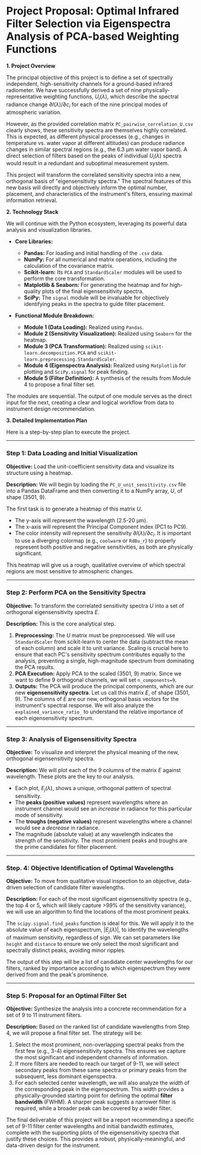 # Project Proposal: Optimal Infrared Filter Selection via Eigenspectra Analysis of PCA-based Weighting Functions

**1. Project Overview**

The principal objective of this project is to define a set of spectrally independent, high-sensitivity channels for a ground-based infrared radiometer. We have successfully derived a set of nine physically-representative weighting functions, $U_i(\lambda)$, which describe the spectral radiance change $\partial I(\lambda) / \partial c_i$ for each of the nine principal modes of atmospheric variation.

However, as the provided correlation matrix `PC_pairwise_correlation_U.csv` clearly shows, these sensitivity spectra are themselves highly correlated. This is expected, as different physical processes (e.g., changes in temperature vs. water vapor at different altitudes) can produce radiance changes in similar spectral regions (e.g., the 6.3 µm water vapor band). A direct selection of filters based on the peaks of individual $U_i(\lambda)$ spectra would result in a redundant and suboptimal measurement system.

This project will transform the correlated sensitivity spectra into a new, orthogonal basis of "eigensensitivity spectra." The spectral features of this new basis will directly and objectively inform the optimal number, placement, and characteristics of the instrument's filters, ensuring maximal information retrieval.

**2. Technology Stack**

We will continue with the Python ecosystem, leveraging its powerful data analysis and visualization libraries.

*   **Core Libraries:**
    *   **Pandas:** For loading and initial handling of the `.csv` data.
    *   **NumPy:** For all numerical and matrix operations, including the calculation of the covariance matrix.
    *   **Scikit-learn:** Its `PCA` and `StandardScaler` modules will be used to perform the core transformation.
    *   **Matplotlib & Seaborn:** For generating the heatmap and for high-quality plots of the final eigensensitivity spectra.
    *   **SciPy:** The `signal` module will be invaluable for objectively identifying peaks in the spectra to guide filter placement.

*   **Functional Module Breakdown:**
    *   **Module 1 (Data Loading):** Realized using `Pandas`.
    *   **Module 2 (Sensitivity Visualization):** Realized using `Seaborn` for the heatmap.
    *   **Module 3 (PCA Transformation):** Realized using `scikit-learn.decomposition.PCA` and `scikit-learn.preprocessing.StandardScaler`.
    *   **Module 4 (Eigenspectra Analysis):** Realized using `Matplotlib` for plotting and `SciPy.signal` for peak finding.
    *   **Module 5 (Filter Definition):** A synthesis of the results from Module 4 to propose a final filter set.

The modules are sequential. The output of one module serves as the direct input for the next, creating a clear and logical workflow from data to instrument design recommendation.

**3. Detailed Implementation Plan**

Here is a step-by-step plan to execute the project.

---

### **Step 1: Data Loading and Initial Visualization**

**Objective:** Load the unit-coefficient sensitivity data and visualize its structure using a heatmap.

**Description:** We will begin by loading the `PC_U_unit_sensitivity.csv` file into a Pandas DataFrame and then converting it to a NumPy array, $U$, of shape (3501, 9).

The first task is to generate a heatmap of this matrix $U$.
*   The y-axis will represent the wavelength (2.5-20 µm).
*   The x-axis will represent the Principal Component index (PC1 to PC9).
*   The color intensity will represent the sensitivity $\partial I(\lambda) / \partial c_i$. It is important to use a diverging colormap (e.g., `coolwarm` or `RdBu_r`) to properly represent both positive and negative sensitivities, as both are physically significant.

This heatmap will give us a rough, qualitative overview of which spectral regions are most sensitive to atmospheric changes.

---

### **Step 2: Perform PCA on the Sensitivity Spectra**

**Objective:** To transform the correlated sensitivity spectra $U$ into a set of orthogonal eigensensitivity spectra $E$.

**Description:** This is the core analytical step.
1.  **Preprocessing:** The $U$ matrix must be preprocessed. We will use `StandardScaler` from scikit-learn to center the data (subtract the mean of each column) and scale it to unit variance. Scaling is crucial here to ensure that each PC's sensitivity spectrum contributes equally to the analysis, preventing a single, high-magnitude spectrum from dominating the PCA results.
2.  **PCA Execution:** Apply PCA to the scaled (3501, 9) matrix. Since we want to define 9 orthogonal channels, we will set `n_components=9`.
3.  **Outputs:** The PCA will produce the principal components, which are our new **eigensensitivity spectra**. Let us call this matrix $E$, of shape (3501, 9). The columns of $E$ are our new, orthogonal basis vectors for the instrument's spectral response. We will also analyze the `explained_variance_ratio_` to understand the relative importance of each eigensensitivity spectrum.

---

### **Step 3: Analysis of Eigensensitivity Spectra**

**Objective:** To visualize and interpret the physical meaning of the new, orthogonal eigensensitivity spectra.

**Description:** We will plot each of the 9 columns of the matrix $E$ against wavelength. These plots are the key to our analysis.

*   Each plot, $E_j(\lambda)$, shows a unique, orthogonal pattern of spectral sensitivity.
*   The **peaks (positive values)** represent wavelengths where an instrument channel would see an *increase* in radiance for this particular mode of sensitivity.
*   The **troughs (negative values)** represent wavelengths where a channel would see a *decrease* in radiance.
*   The magnitude (absolute value) at any wavelength indicates the strength of the sensitivity. The most prominent peaks and troughs are the prime candidates for filter placement.

---

### **Step. 4: Objective Identification of Optimal Wavelengths**

**Objective:** To move from qualitative visual inspection to an objective, data-driven selection of candidate filter wavelengths.

**Description:** For each of the most significant eigensensitivity spectra (e.g., the top 4 or 5, which will likely capture >99% of the sensitivity variance), we will use an algorithm to find the locations of the most prominent peaks.

The `scipy.signal.find_peaks` function is ideal for this. We will apply it to the absolute value of each eigenspectrum, $|E_j(\lambda)|$, to identify the wavelengths of maximum sensitivity, regardless of sign. We can set parameters like `height` and `distance` to ensure we only select the most significant and spectrally distinct peaks, avoiding minor ripples.

The output of this step will be a list of candidate center wavelengths for our filters, ranked by importance according to which eigenspectrum they were derived from and the peak's prominence.

---

### **Step 5: Proposal for an Optimal Filter Set**

**Objective:** Synthesize the analysis into a concrete recommendation for a set of 9 to 11 instrument filters.

**Description:** Based on the ranked list of candidate wavelengths from Step 4, we will propose a final filter set. The strategy will be:

1.  Select the most prominent, non-overlapping spectral peaks from the first few (e.g., 3-4) eigensensitivity spectra. This ensures we capture the most significant and independent channels of information.
2.  If more filters are needed to reach our target of 9-11, we will select secondary peaks from these same spectra or primary peaks from the subsequent, less dominant eigenspectra.
3.  For each selected center wavelength, we will also analyze the *width* of the corresponding peak in the eigenspectrum. This width provides a physically-grounded starting point for defining the optimal **filter bandwidth** (FWHM). A sharper peak suggests a narrower filter is required, while a broader peak can be covered by a wider filter.

The final deliverable of this project will be a report recommending a specific set of 9-11 filter center wavelengths and initial bandwidth estimates, complete with the supporting plots of the eigensensitivity spectra that justify these choices. This provides a robust, physically-meaningful, and data-driven design for the instrument.